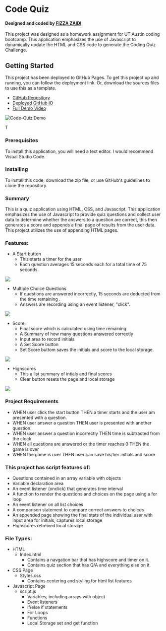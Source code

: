 # Code Quiz

<h4>Designed and coded by <a href="https://github.com/fizzaaz">FIZZA ZAIDI</a></h4>
This project was designed as a homework assignment for UT Austin coding bootcamp. This application emphasizes the use of Javascript to dynamically update the HTML and CSS code to generate the Coding Quiz Challenge.

## Getting Started
This project has been deployed to GitHub Pages. To get this project up and running, you can follow the deployment link. Or, download the sources files to use this as a template.

* [GitHub Repository]()
* [Deployed GitHub IO]()
* [Full Demo Video]()

![Code-Quiz Demo](assets/demo/gif.gif)

    

T


### Prerequisites

To install this application, you will need a text editor. I would recommend Visual Studio Code. 

### Installing

To install this code, download the zip file, or use GitHub's guidelines to clone the repository. 

### Summary
This is a quiz application using HTML, CSS, and Javascript. This application emphasizes the use of Javascript to provide quiz questions and collect user data to determine whether the answers to a question are correct, this then generates a score and appends a final page of results from the user data. This project utilizes the use of appending HTML pages.

### Features: 
* A Start button 
    * This starts a timer for the user
    * Each question averages 15 seconds each for a total time of 75 seconds. 

![](assets/images/button.PNG)

* Multiple Choice Questions
    * If questions are answered incorrectly, 15 seconds are deducted from the time remaining .
    * Answers are recording using an event listener, "click".

![](assets/images/question1.PNG)

* Score: 
    * Final score which is calculated using time remaining
    * A Summary of how many questions answered correctly 
    * Input area to record initials
    * A Set Score button
    * Set Score buttom saves the initials and score to the local storage.

![](assets/images/final.PNG)

* Highscores
    * This a list summary of intials and final scores
    * Clear button resets the page and local storage

![](assets/images/high.PNG)


### Project Requirements
* WHEN user click the start button THEN a timer starts and the user am presented with a question.
* WHEN user answer a question THEN user is presented with another question.
* WHEN user answer a question incorrectly THEN time is subtracted from the clock
* WHEN all questions are answered or the timer reaches 0 THEN the game is over
* WHEN the game is over THEN user can save his/her initials and score

### This project has script features of:
* Questions contained in an array variable with objects
* Variable declaration area 
* An event listener (onclick) that generates time interval
* A function to render the questions and choices on the page using a for loop
* An event listener on all list choices 
* A comparison statement to compare correct answers to choices
* An appended page showing the final stats of the individual user with input area for initials, captures local storage
* Highscores retreived local storage

### File Types: 
* HTML
    * Index.html 
        * Contains a navgation bar that has highscore and timer on it.
        * Contains quiz section that has Q/A and everything else on it.
* CSS Page
    * Styles.css
        * Contains centering and styling for html list features
* Javascript Page
    * script.js 
        * Variables, including arrays with object
        * Event listeners
        * if/else if statements
        * For Loops
        * Functions 
        * Local Storage set and get function


